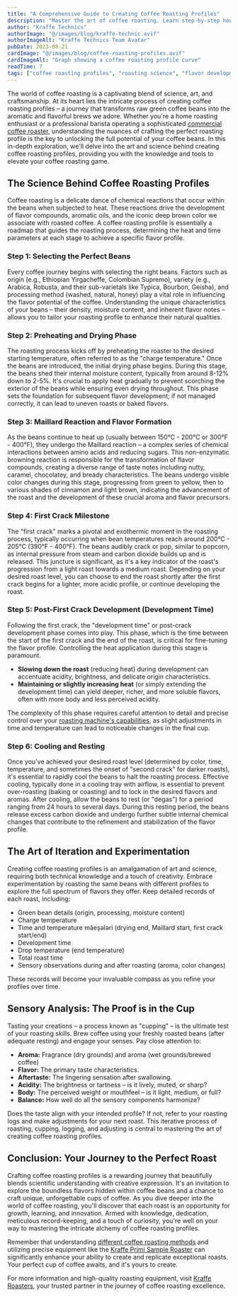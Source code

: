 ```yaml
---
title: "A Comprehensive Guide to Creating Coffee Roasting Profiles"
description: "Master the art of coffee roasting. Learn step-by-step how to create perfect roasting profiles, from bean selection to sensory analysis, for exceptional flavor."
author: "Kraffe Technics"
authorImage: "@/images/blog/kraffe-technic.avif"
authorImageAlt: "Kraffe Technics Team Avatar"
pubDate: 2023-08-21
cardImage: "@/images/blog/coffee-roasting-profiles.avif"
cardImageAlt: "Graph showing a coffee roasting profile curve"
readTime: 7
tags: ["coffee roasting profiles", "roasting science", "flavor development", "Maillard reaction", "first crack", "specialty coffee", "kraffe roasters"]
---
```


The world of coffee roasting is a captivating blend of science, art, and craftsmanship. At its heart lies the intricate process of creating coffee roasting profiles – a journey that transforms raw green coffee beans into the aromatic and flavorful brews we adore. Whether you're a home roasting enthusiast or a professional barista operating a sophisticated [commercial coffee roaster](/products/), understanding the nuances of crafting the perfect roasting profile is the key to unlocking the full potential of your coffee beans. In this in-depth exploration, we'll delve into the art and science behind creating coffee roasting profiles, providing you with the knowledge and tools to elevate your coffee roasting game.

## The Science Behind Coffee Roasting Profiles

Coffee roasting is a delicate dance of chemical reactions that occur within the beans when subjected to heat. These reactions drive the development of flavor compounds, aromatic oils, and the iconic deep brown color we associate with roasted coffee. A coffee roasting profile is essentially a roadmap that guides the roasting process, determining the heat and time parameters at each stage to achieve a specific flavor profile.

### Step 1: Selecting the Perfect Beans

Every coffee journey begins with selecting the right beans. Factors such as origin (e.g., Ethiopian Yirgacheffe, Colombian Supremo), variety (e.g., Arabica, Robusta, and their sub-varietals like Typica, Bourbon, Geisha), and processing method (washed, natural, honey) play a vital role in influencing the flavor potential of the coffee. Understanding the unique characteristics of your beans – their density, moisture content, and inherent flavor notes – allows you to tailor your roasting profile to enhance their natural qualities.

### Step 2: Preheating and Drying Phase

The roasting process kicks off by preheating the roaster to the desired starting temperature, often referred to as the "charge temperature." Once the beans are introduced, the initial drying phase begins. During this stage, the beans shed their internal moisture content, typically from around 8-12% down to 2-5%. It's crucial to apply heat gradually to prevent scorching the exterior of the beans while ensuring even drying throughout. This phase sets the foundation for subsequent flavor development; if not managed correctly, it can lead to uneven roasts or baked flavors.

### Step 3: Maillard Reaction and Flavor Formation

As the beans continue to heat up (usually between 150°C - 200°C or 300°F - 400°F), they undergo the Maillard reaction – a complex series of chemical interactions between amino acids and reducing sugars. This non-enzymatic browning reaction is responsible for the transformation of flavor compounds, creating a diverse range of taste notes including nutty, caramel, chocolatey, and bready characteristics. The beans undergo visible color changes during this stage, progressing from green to yellow, then to various shades of cinnamon and light brown, indicating the advancement of the roast and the development of these crucial aroma and flavor precursors.

### Step 4: First Crack Milestone

The "first crack" marks a pivotal and exothermic moment in the roasting process, typically occurring when bean temperatures reach around 200°C - 205°C (390°F - 400°F). The beans audibly crack or pop, similar to popcorn, as internal pressure from steam and carbon dioxide builds up and is released. This juncture is significant, as it's a key indicator of the roast's progression from a light roast towards a medium roast. Depending on your desired roast level, you can choose to end the roast shortly after the first crack begins for a lighter, more acidic profile, or continue developing the roast.

### Step 5: Post-First Crack Development (Development Time)

Following the first crack, the "development time" or post-crack development phase comes into play. This phase, which is the time between the start of the first crack and the end of the roast, is critical for fine-tuning the flavor profile. Controlling the heat application during this stage is paramount.

*   **Slowing down the roast** (reducing heat) during development can accentuate acidity, brightness, and delicate origin characteristics.
*   **Maintaining or slightly increasing heat** (or simply extending the development time) can yield deeper, richer, and more soluble flavors, often with more body and less perceived acidity.

The complexity of this phase requires careful attention to detail and precise control over your [roasting machine's capabilities](/blog/unleashing-art-of-coffee-roasting-primi-sample-roaster/), as slight adjustments in time and temperature can lead to noticeable changes in the final cup.

### Step 6: Cooling and Resting

Once you've achieved your desired roast level (determined by color, time, temperature, and sometimes the onset of "second crack" for darker roasts), it's essential to rapidly cool the beans to halt the roasting process. Effective cooling, typically done in a cooling tray with airflow, is essential to prevent over-roasting (baking or coasting) and to lock in the desired flavors and aromas. After cooling, allow the beans to rest (or "degas") for a period ranging from 24 hours to several days. During this resting period, the beans release excess carbon dioxide and undergo further subtle internal chemical changes that contribute to the refinement and stabilization of the flavor profile.

## The Art of Iteration and Experimentation

Creating coffee roasting profiles is an amalgamation of art and science, requiring both technical knowledge and a touch of creativity. Embrace experimentation by roasting the same beans with different profiles to explore the full spectrum of flavors they offer. Keep detailed records of each roast, including:

*   Green bean details (origin, processing, moisture content)
*   Charge temperature
*   Time and temperature mãeşələri (drying end, Maillard start, first crack start/end)
*   Development time
*   Drop temperature (end temperature)
*   Total roast time
*   Sensory observations during and after roasting (aroma, color changes)

These records will become your invaluable compass as you refine your profiles over time.

## Sensory Analysis: The Proof is in the Cup

Tasting your creations – a process known as "cupping" – is the ultimate test of your roasting skills. Brew coffee using your freshly roasted beans (after adequate resting) and engage your senses. Pay close attention to:

*   **Aroma:** Fragrance (dry grounds) and aroma (wet grounds/brewed coffee)
*   **Flavor:** The primary taste characteristics.
*   **Aftertaste:** The lingering sensation after swallowing.
*   **Acidity:** The brightness or tartness – is it lively, muted, or sharp?
*   **Body:** The perceived weight or mouthfeel – is it light, medium, or full?
*   **Balance:** How well do all the sensory components harmonize?

Does the taste align with your intended profile? If not, refer to your roasting logs and make adjustments for your next roast. This iterative process of roasting, cupping, logging, and adjusting is central to mastering the art of creating coffee roasting profiles.

## Conclusion: Your Journey to the Perfect Roast

Crafting coffee roasting profiles is a rewarding journey that beautifully blends scientific understanding with creative expression. It's an invitation to explore the boundless flavors hidden within coffee beans and a chance to craft unique, unforgettable cups of coffee. As you dive deeper into the world of coffee roasting, you'll discover that each roast is an opportunity for growth, learning, and innovation. Armed with knowledge, dedication, meticulous record-keeping, and a touch of curiosity, you're well on your way to mastering the intricate alchemy of coffee roasting profiles.

Remember that understanding [different coffee roasting methods](/blog/exploring-different-coffee-roasting-methods/) and utilizing precise equipment like the [Kraffe Primi Sample Roaster](/blog/unleashing-art-of-coffee-roasting-primi-sample-roaster/) can significantly enhance your ability to create and replicate exceptional roasts. Your perfect cup of coffee awaits, and it's yours to create.

For more information and high-quality roasting equipment, visit [Kraffe Roasters](https://krafferoasters.com), your trusted partner in the journey of coffee roasting excellence.
